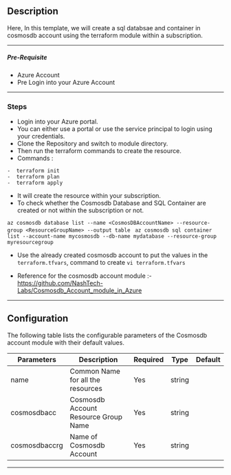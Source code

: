## Description

Here, In this template, we will create a sql databsae and container in cosmosdb account using the terraform module within a subscription.

---

##### Pre-Requisite

* Azure Account
* Pre Login into your Azure Account

---

### Steps

* Login into your Azure portal.
* You can either use a portal or use the service principal to login using your credentials.
* Clone the Repository and switch to module directory.
* Then run the terraform commands to create the resource.
* Commands :
```
-  terraform init 
-  terraform plan 
-  terraform apply 
``` 
* It will create the resource within your subscription.
* To check whether the Cosmosdb Database and SQL Container are created or not within the subscription or not.

`az cosmosdb database list --name <CosmosDBAccountName> --resource-group <ResourceGroupName> --output table
`
`az cosmosdb sql container list --account-name mycosmosdb --db-name mydatabase --resource-group myresourcegroup` 

* Use the already created cosmosdb account to put the values in the `terraform.tfvars`, command to create `vi terraform.tfvars`

* Reference for the cosmosdb account module :- https://github.com/NashTech-Labs/Cosmosdb_Account_module_in_Azure
---

## Configuration

The following table lists the configurable parameters of the Cosmosdb account module with their default values.

| Parameters                      | Description                                   | Required | Type   | Default |
|---------------------------------|-----------------------------------------------|----------|--------|---------|
| name                            | Common Name for all the resources             | Yes      | string |         |
| cosmosdbacc                     | Cosmosdb Account Resource Group Name          | Yes      | string |         |
| cosmosdbaccrg                   | Name of Cosmosdb Account                      | Yes      | string |         |

---